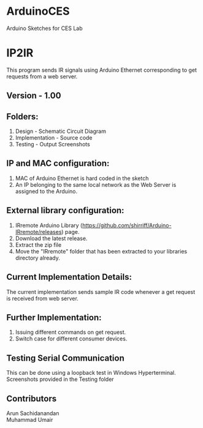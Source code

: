 # ArduinoCES
Arduino Sketches for CES Lab

# IP2IR
This program sends IR signals using Arduino Ethernet corresponding to get requests from a web server.

## Version - 1.00

## Folders: 
1. Design - Schematic Circuit Diagram
2. Implementation - Source code
3. Testing - Output Screenshots

## IP and MAC configuration:
1. MAC of Arduino Ethernet is hard coded in the sketch
2. An IP belonging to the same local network as the Web Server is assigned to the Arduino.

## External library configuration: 
1. IRremote Arduino Library (https://github.com/shirriff/Arduino-IRremote/releases) page. 
2. Download the latest release. 
3. Extract the zip file 
4. Move the "IRremote" folder that has been extracted to your libraries directory already.

## Current Implementation Details:
The current implementation sends sample IR code whenever a get request is received from web server.

## Further Implementation: 
1. Issuing different commands on get request.
2. Switch case for different consumer devices.

## Testing Serial Communication
This can be done using a loopback test in Windows Hyperterminal.
Screenshots provided in the Testing folder

## Contributors
Arun Sachidanandan  <br />
Muhammad Umair 
